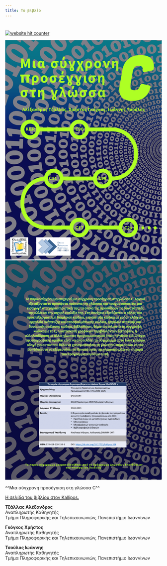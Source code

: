 ```yaml
---
title: Το βιβλίο 
---
```

# 

<a href="https://www.freecounterstat.com" title="website hit counter"><img src="https://counter4.optistats.ovh/private/freecounterstat.php?c=qbkz48dcbeynuxuwpdzk7km2hrrdsqmj" border="0" title="website hit counter" alt="website hit counter"></a>


![frontcover.png](src/images/frontcover.png)
![backcover.png](src/images/backcover.png)


^^Μια σύγχρονη προσέγγιση στη γλώσσα C^^


<a href="https://repository.kallipos.gr/handle/11419/11683" target="_blank">Η σελίδα του βιβλίου στον Kallipos.</a>



__Τζάλλας Αλέξανδρος__  
Αναπληρωτής Καθηγητής  
Τμήμα Πληροφορικής και Τηλεπικοινωνιών, Πανεπιστήμιο Ιωαννίνων  


__Γκόγκος Χρήστος__  
Αναπληρωτής Καθηγητής  
Τμήμα Πληροφορικής και Τηλεπικοινωνιών, Πανεπιστήμιο Ιωαννίνων    
  
  
__Τσούλος Ιωάννης__  
Αναπληρωτής Καθηγητής  
Τμήμα Πληροφορικής και Τηλεπικοινωνιών, Πανεπιστήμιο Ιωαννίνων